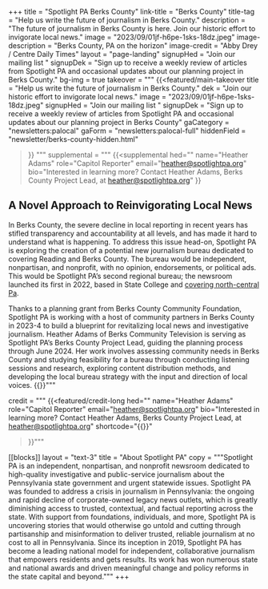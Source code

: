 +++
title = "Spotlight PA Berks County"
link-title = "Berks County"
title-tag = "Help us write the future of journalism in Berks County."
description = "The future of journalism in Berks County is here. Join our historic effort to invigorate local news."
image = "2023/09/01jf-h6pe-1sks-18dz.jpeg"
image-description = "Berks County, PA on the horizon"
image-credit = "Abby Drey / Centre Daily Times"
layout = "page-landing"
signupHed = "Join our mailing list "
signupDek = "Sign up to receive a weekly review of articles from Spotlight PA and occasional updates about our planning project in Berks County." 
bg-img = true
takeover = """
{{<featured/main-takeover
  title = "Help us write the future of journalism in Berks County."
  dek = "Join our historic effort to invigorate local news."
  image = "2023/09/01jf-h6pe-1sks-18dz.jpeg"
  signupHed = "Join our mailing list "
  signupDek = "Sign up to receive a weekly review of articles from Spotlight PA and occasional updates about our planning project in Berks County"
  gaCategory = "newsletters:palocal"
  gaForm = "newsletters:palocal-full"
  hiddenField = "newsletter/berks-county-hidden.html"
>}}
"""
supplemental = """
{{<supplemental
hed=""
name="Heather Adams"
role="Capitol Reporter"
email="heather@spotlightpa.org"
bio="Interested in learning more? Contact Heather Adams, Berks County Project Lead, at [heather@spotlightpa.org](mailto:heather@spotlightpa.org)"
>}}
## A Novel Approach to Reinvigorating Local News

In Berks County, the severe decline in local reporting in recent years has stifled transparency and accountability at all levels, and has made it hard to understand what is happening. To address this issue head-on, Spotlight PA is exploring the creation of a potential new journalism bureau dedicated to covering Reading and Berks County. The bureau would be independent, nonpartisan, and nonprofit, with no opinion, endorsements, or political ads. This would be Spotlight PA’s second regional bureau; the newsroom launched its first in 2022, based in State College and [covering north-central Pa](//spotlightpa.org/statecollege). 

Thanks to a planning grant from Berks County Community Foundation, Spotlight PA is working with a host of community partners in Berks County in 2023-4 to build a blueprint for revitalizing local news and investigative journalism. Heather Adams of Berks Community Television is serving as Spotlight PA’s Berks County Project Lead, guiding the planning process through June 2024. Her work involves assessing community needs in Berks County and studying feasibility for a bureau through conducting listening sessions and research, exploring content distribution methods, and developing the local bureau strategy with the input and direction of local voices. {{</supplemental>}}"""

credit = """
{{<featured/credit-long
hed=""
name="Heather Adams"
role="Capitol Reporter"
email="heather@spotlightpa.org"
bio="Interested in learning more? Contact Heather Adams, Berks County Project Lead, at [heather@spotlightpa.org](mailto:heather@spotlightpa.org)"
shortcode="{{<supplemental>}}"
>}}"""

[[blocks]]
layout = "text-3"
title = "About Spotlight PA"
copy = """Spotlight PA is an independent, nonpartisan, and nonprofit newsroom dedicated to high-quality investigative and public-service journalism about the Pennsylvania state government and urgent statewide issues. Spotlight PA was founded to address a crisis in journalism in Pennsylvania: the ongoing and rapid decline of corporate-owned legacy news outlets, which is greatly diminishing access to trusted, contextual, and factual reporting across the state. With support from foundations, individuals, and more, Spotlight PA is uncovering stories that would otherwise go untold and cutting through partisanship and misinformation to deliver trusted, reliable journalism at no cost to all in Pennsylvania. Since its inception in 2019, Spotlight PA has become a leading national model for independent, collaborative journalism that empowers residents and gets results. Its work has won numerous state and national awards and driven meaningful change and policy reforms in the state capital and beyond."""
+++


